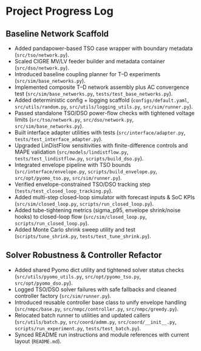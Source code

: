 # Project Progress Log

## Baseline Network Scaffold
- Added pandapower-based TSO case wrapper with boundary metadata (`src/tso/network.py`).
- Scaled CIGRE MV/LV feeder builder and metadata container (`src/dso/network.py`).
- Introduced baseline coupling planner for T–D experiments (`src/sim/base_networks.py`).
- Implemented composite T–D network assembly plus AC convergence test (`src/sim/base_networks.py`, `tests/test_base_networks.py`).
- Added deterministic config + logging scaffold (`configs/default.yaml`, `src/utils/random.py`, `src/utils/logging_utils.py`, `src/sim/runner.py`).
- Passed standalone TSO/DSO power-flow checks with tightened voltage limits (`src/tso/network.py`, `src/dso/network.py`, `src/sim/base_networks.py`).
- Built interface adapter utilities with tests (`src/interface/adapter.py`, `tests/test_interface_adapter.py`).
- Upgraded LinDistFlow sensitivities with finite-difference controls and MAPE validation (`src/models/lindistflow.py`, `tests/test_lindistflow.py`, `scripts/build_dso.py`).
- Integrated envelope pipeline with TSO bounds (`src/interface/envelope.py`, `scripts/build_envelope.py`, `src/opt/pyomo_tso.py`, `src/sim/runner.py`).
- Verified envelope-constrained TSO/DSO tracking step (`tests/test_closed_loop_tracking.py`).
- Added multi-step closed-loop simulator with forecast inputs & SoC KPIs (`src/sim/closed_loop.py`, `scripts/run_closed_loop.py`).
- Added tube-tightening metrics (sigma_p95, envelope shrink/noise hooks) to closed-loop flow (`src/sim/closed_loop.py`, `scripts/run_closed_loop.py`).
- Added Monte Carlo shrink sweep utility and test (`scripts/tune_shrink.py`, `tests/test_tune_shrink.py`).

## Solver Robustness & Controller Refactor
- Added shared Pyomo dict utility and tightened solver status checks (`src/utils/pyomo_utils.py`, `src/opt/pyomo_tso.py`, `src/opt/pyomo_dso.py`).
- Logged TSO/DSO solver failures with safe fallbacks and cleaned controller factory (`src/sim/runner.py`).
- Introduced reusable controller base class to unify envelope handling (`src/nmpc/base.py`, `src/nmpc/controller.py`, `src/nmpc/greedy.py`).
- Relocated batch runner to utilities and updated callers (`src/utils/batch.py`, `src/coord/admm.py`, `src/coord/__init__.py`, `scripts/run_experiment.py`, `tests/test_batch.py`).
- Synced README run instructions and module references with current layout (`README.md`).
